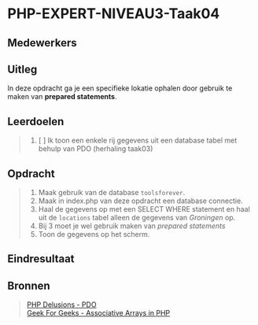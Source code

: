 # PHP-EXPERT-NIVEAU3-Taak04

## Medewerkers

## Uitleg

In deze opdracht ga je een specifieke lokatie ophalen door gebruik te maken van **prepared statements**. 

## Leerdoelen

> 1. [ ] Ik toon een enkele rij gegevens uit een database tabel met behulp van PDO (herhaling taak03)

## Opdracht

> 1. Maak gebruik van de database `toolsforever`.
> 2. Maak in index.php van deze opdracht een database connectie.
> 3. Haal de gegevens op met een SELECT WHERE statement en haal uit de `locations` tabel alleen de gegevens van _Groningen_ op.
> 4. Bij 3 moet je wel gebruik maken van _prepared statements_
> 5. Toon de gegevens op het scherm.

## Eindresultaat



## Bronnen

> [PHP Delusions - PDO](https://phpdelusions.net/pdo)  
> [Geek For Geeks - Associative Arrays in PHP](https://www.geeksforgeeks.org/associative-arrays-in-php/)
